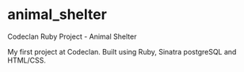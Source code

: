 # animal_shelter
Codeclan Ruby Project - Animal Shelter

My first project at Codeclan. Built using Ruby, Sinatra postgreSQL and HTML/CSS.


